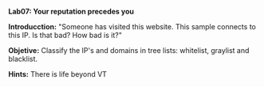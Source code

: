 **Lab07: Your reputation precedes you**

**Introducction:** "Someone has visited this website. This sample connects to this IP. Is that bad? How bad is it?"

**Objetive:** Classify the IP's and domains in tree lists: whitelist, graylist and blacklist.

**Hints:** There is life beyond VT
